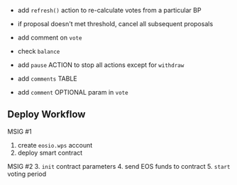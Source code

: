 - add `refresh()` action to re-calculate votes from a particular BP
- if proposal doesn't met threshold, cancel all subsequent proposals
- add comment on `vote`
- check `balance`
- add `pause` ACTION to stop all actions except for `withdraw`

- add `comments` TABLE
- add `comment` OPTIONAL param in `vote`

## Deploy Workflow

MSIG #1
1. create `eosio.wps` account
2. deploy smart contract

MSIG #2
3. `init` contract parameters
4. send EOS funds to contract
5. `start` voting period
